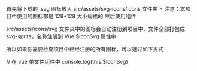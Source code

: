 首先将下载的 .svg 图标放入 src/assets/svg-icons/icons 文件夹下
注意：本项目中使用的图标都是 128*128 大小规格的
然后使用组件
<u-icon-svg name="刚才的svg文件名"/>

src/assets/icons/svg 文件夹中的图标会自动注册到项目中，文件全部打包成 svg-sprite，名称注册到 Vue.$IconSvg 属性中

所以如果你需要检查项目中已经注册的所有图标，可以通过如下方式

// 在 vue 单文件组件中
console.log(this.$IconSvg)